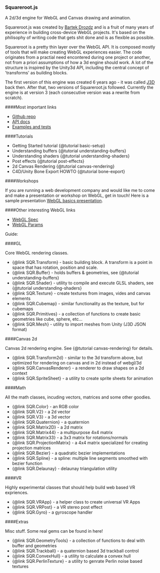 ### Squareroot.js

A 2d/3d engine for WebGL and Canvas drawing and animation.

Squareroot.js was created by [Bartek Drozdz](http://bartekdrozdz.com) and is a fruit of many years of experience in building cross-device WebGL projects. It's based on the philisophy of writing code that gets shit done and is as flexible as possible. 

Squareroot is a pretty thin layer over the WebGL API. It is composed mostly of tools that will make creating WebGL experiences easier. The code originates from a practial need encontered during one project or another, not from a priori assumptions of how a 3d engine should work. A lot of the structure is inspired by the Unity3d API, including the central concept of 'transforms' as building blocks.

The first version of this engine was created 6 years ago - it was called [J3D](https://github.com/drojdjou/J3D) back then. After that, two versions of Squareroot.js followed. Currently the engine is at version 3 (each consecutive version was a rewrite from scratch).

####Most important links

- [Github repo](https://github.com/drojdjou/squareroot.js/tree/brandnew)
- [API docs](http://sqr.bartekdrozdz.com/docs/)
- [Examples and tests](../html/lab/)

####Tutorials

- Getting Started tutorial {@tutorial basic-setup}
- Understanding buffers {@tutorial understanding-buffers}
- Understanding shaders {@tutorial understanding-shaders}
- Post effects {@tutorial post-effects}
- 2d Canvas Rendering {@tutorial canvas-rendering}
- C4D/Unity Bone Export HOWTO {@tutorial bone-export}

####Workshops

If you are running a web development company and would like me to come and make a presentation or workshop on WebGL, get in touch! Here is a sample presentation [WebGL basics presentation](../tutorials/gl-basics.html). 

####Other interesting WebGL links

- [WebGL Spec](https://www.khronos.org/registry/webgl/specs/latest/1.0/)
- [WebGL Params](http://alteredqualia.com/tmp/webgl-maxparams-test/)

Guide:

####GL 

Core WebGL rendering classes.

- {@link SQR.Transform} - basic building block. A transform is a point in space that has rotation, position and scale.
- {@link SQR.Buffer} - holds buffers & geometries, see {@tutorial understanding-buffers}
- {@link SQR.Shader} - utility to compile and execute GLSL shaders, see {@tutorial understanding-shaders}
- {@link SQR.Texture} - create textures from images, vides and canvas elements
- {@link SQR.Cubemap} - similar functionality as the texture, but for cubemaps
- {@link SQR.Primitives} - a collection of functions to create basic geometries like cube, sphere, etc...
- {@link SQR.Mesh} - utility to import meshes from Unity (J3D JSON format)

####Canvas 2d

Canvas 2d rendering engine. See {@tutorial canvas-rendering} for details.

- {@link SQR.Transform2d} - similar to the 3d transform above, but optimized for rendering on canvas and in 2d instead of webgl/3d
- {@link SQR.CanvasRenderer} - a renderer to draw shapes on a 2d context
- {@link SQR.SpriteSheet} - a utility to create sprite sheets for animation

####Math

All the math classes, incuding vectors, matrices and some other goodies.
    
- {@link SQR.Color} - an RGB color
- {@link SQR.V2} - a 2d vector
- {@link SQR.V3} - a 3d vector
- {@link SQR.Quaternion} - a quaternion
- {@link SQR.Matrix2D} - a 2d matrix
- {@link SQR.Matrix44} - a multipurpose 4x4 matrix
- {@link SQR.Matrix33} - a 3x3 matrix for rotations/normals
- {@link SQR.ProjectionMatrix} - a 4x4 matrix specialized for creating projection matrices
- {@link SQR.Bezier} - a quadratic bezier implementations
- {@link SQR.Spline} - a spline: multiple line segments smoothed with bezier function
- {@link SQR.Delaunay} - delaunay triangulation utility

####VR

Highly experimental classes that should help build web based VR expriences.

- {@link SQR.VRApp} - a helper class to create universal VR Apps
- {@link SQR.VRPost} - a VR stereo post effect
- {@link SQR.Gyro} - a gyroscope handler

####Extras

Misc stuff. Some real gems can be found in here!

- {@link SQR.GeometryTools} - a collection of functions to deal with buffer and geometries
- {@link SQR.Trackball} - a quaternion based 3d trackball control
- {@link SQR.ConvexHull} - a utility to calculate a convex hull
- {@link SQR.PerlinTexture} - a utility to genrate Perlin noise based textures

